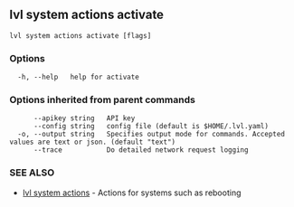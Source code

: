 ## lvl system actions activate



```
lvl system actions activate [flags]
```

### Options

```
  -h, --help   help for activate
```

### Options inherited from parent commands

```
      --apikey string   API key
      --config string   config file (default is $HOME/.lvl.yaml)
  -o, --output string   Specifies output mode for commands. Accepted values are text or json. (default "text")
      --trace           Do detailed network request logging
```

### SEE ALSO

* [lvl system actions](lvl_system_actions.md)	 - Actions for systems such as rebooting

